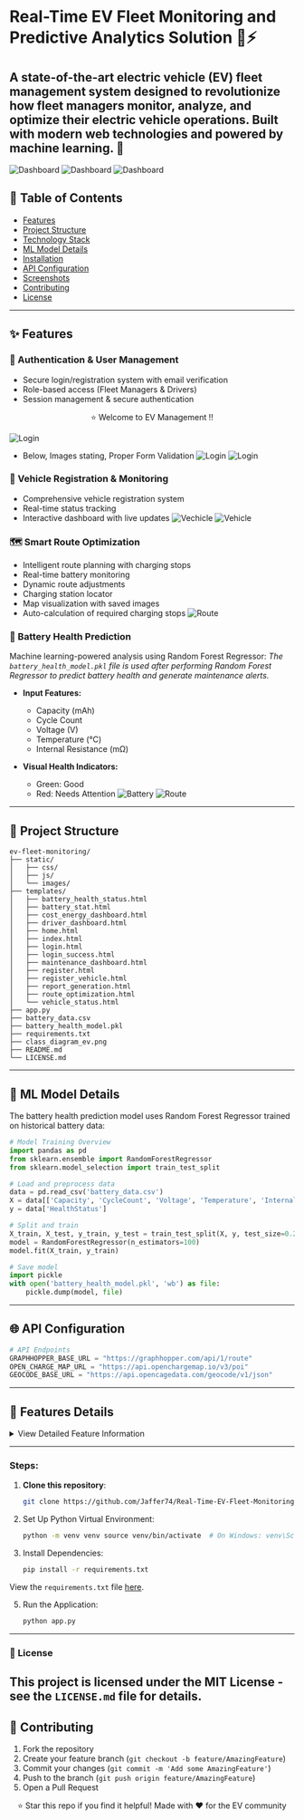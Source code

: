 # Real-Time EV Fleet Monitoring and Predictive Analytics Solution 🚗⚡

A state-of-the-art electric vehicle (EV) fleet management system designed to revolutionize how fleet managers monitor, analyze, and optimize their electric vehicle operations. Built with modern web technologies and powered by machine learning. 🌟
---
![Dashboard](static/ev_dashboard.png)
![Dashboard](static/ev_dashboard1.png)
![Dashboard](static/ev_dashboard2.png)

## 📑 Table of Contents
- [Features](#features)
- [Project Structure](#project-structure)
- [Technology Stack](#technology-stack)
- [ML Model Details](#ml-model-details)
- [Installation](#installation)
- [API Configuration](#api-configuration)
- [Screenshots](#screenshots)
- [Contributing](#contributing)
- [License](#license)

---

## ✨ Features

### 🔐 Authentication & User Management
- Secure login/registration system with email verification
- Role-based access (Fleet Managers & Drivers)
- Session management & secure authentication
<div align="center">
⭐️ Welcome to EV Management !!
</div>

![Login](static/ev_welcome.png)
- Below, Images stating, Proper Form Validation
![Login](static/ev_login.png)
![Login](static/ev_registration.png)

### 🚙 Vehicle Registration & Monitoring
- Comprehensive vehicle registration system
- Real-time status tracking
- Interactive dashboard with live updates
![Vechicle](static/ev_vehicle_reg.png)
![Vehicle](static/ev_vehicle_status.png)

### 🗺️ Smart Route Optimization
- Intelligent route planning with charging stops
- Real-time battery monitoring
- Dynamic route adjustments
- Charging station locator
- Map visualization with saved images
- Auto-calculation of required charging stops
![Route](static/ev_route.png)

### 🔋 Battery Health Prediction
Machine learning-powered analysis using Random Forest Regressor:
*The `battery_health_model.pkl` file is used after performing Random Forest Regressor to predict battery health and generate maintenance alerts.*

- **Input Features:**
  - Capacity (mAh)
  - Cycle Count
  - Voltage (V)
  - Temperature (°C)
  - Internal Resistance (mΩ)

- **Visual Health Indicators:**
  - Green: Good
  - Red: Needs Attention
  ![Battery](static/ev_battery_good.png)
  ![Route](static/ev_battery_bad.png)

---

## 📂 Project Structure
```plaintext
ev-fleet-monitoring/
├── static/
│   ├── css/
│   ├── js/
│   └── images/
├── templates/
│   ├── battery_health_status.html
│   ├── battery_stat.html
│   ├── cost_energy_dashboard.html
│   ├── driver_dashboard.html
│   ├── home.html
│   ├── index.html
│   ├── login.html
│   ├── login_success.html
│   ├── maintenance_dashboard.html
│   ├── register.html
│   ├── register_vehicle.html
│   ├── report_generation.html
│   ├── route_optimization.html
│   └── vehicle_status.html
├── app.py
├── battery_data.csv
├── battery_health_model.pkl
├── requirements.txt
├── class_diagram_ev.png
├── README.md
└── LICENSE.md
```
---

## 🤖 ML Model Details
The battery health prediction model uses Random Forest Regressor trained on historical battery data:

```python
# Model Training Overview
import pandas as pd
from sklearn.ensemble import RandomForestRegressor
from sklearn.model_selection import train_test_split

# Load and preprocess data
data = pd.read_csv('battery_data.csv')
X = data[['Capacity', 'CycleCount', 'Voltage', 'Temperature', 'InternalResistance']]
y = data['HealthStatus']

# Split and train
X_train, X_test, y_train, y_test = train_test_split(X, y, test_size=0.2)
model = RandomForestRegressor(n_estimators=100)
model.fit(X_train, y_train)

# Save model
import pickle
with open('battery_health_model.pkl', 'wb') as file:
    pickle.dump(model, file)
```
---

## 🌐 API Configuration

```python
# API Endpoints
GRAPHHOPPER_BASE_URL = "https://graphhopper.com/api/1/route"
OPEN_CHARGE_MAP_URL = "https://api.openchargemap.io/v3/poi"
GEOCODE_BASE_URL = "https://api.opencagedata.com/geocode/v1/json"
```
---
## 🎨 Features Details

<details>
<summary>View Detailed Feature Information</summary>

### Cost & Energy Dashboard
- Total Energy Consumption tracking
- Cost per Mile Analysis
- CO₂ Emissions Saved calculation
- Fleet Efficiency Comparison

![Cost & Energy Dashboard](static/ev_cost.png)
![Cost & Energy Dashboard](static/ev_cost.png)

### Route Optimization
- Intelligent route planning with charging stops
- Calculates how many times the vehicle should stop to reach the destination and charge based on input parameters (battery level, distance, charging station locations, etc.)
- Real-time tracking of route adjustments as battery levels change
- Charging station locator with real-time updates
- Displays dynamic routes and charging stop recommendations with images saved inside the `static` folder for visual reference

![Route Optimization](static/ev_route_map1.png)

### Driver Maintenance
- Real-time Driver Score
- Safety Metrics (95%)
- Efficiency Tracking (88%)
- Compliance Monitoring (93%)

![Driver Maintenance](static/driver.png)

### Vehicle Monitoring
- Current Power Usage
- Average Battery Level
- Active Points Tracking
- Revenue Analysis

![Vehicle Monitoring](static/vehicle.png)
![Vehicle Monitoring](static/vehicle1.png)

## Report Generation

### Generate Customizable Reports
- **Select Vehicle**: Choose the vehicle for the report.
- **Report Type**: Select the type of report (Battery Reports, Driver Reports, Maintenance Reports, Cost & Energy Reports).
- **Date Range**: Select the start and end dates for the report (dd-mm-yyyy).
- **Generate Report**: Button to generate the report based on the selected options.

### Total Reports Generated
- Displays the total number of reports generated.
![Report](static/ev_report3.png)
![Report](static/ev_report1.png)

### Downloaded Reports History
| Date & Time | Vehicle | Report Type | Status (Success/Failure) | Action (Download Link) |
|-------------|---------|-------------|--------------------------|------------------------|
| dd-mm-yyyy  | Vehicle Name | Report Type | Success/Failure         | [Download Link]         |

### Save Reports as PDF
- The generated reports are saved in PDF format, which can be downloaded from the history section.
- This is the pdf generated Structure👇
![Report](static/ev_report2.png)

### Class Diagram
- The class diagram represents the structure of the EV fleet monitoring system, showcasing key classes and their relationships.
- It includes classes for vehicles, drivers, maintenance schedules, route optimization, and battery health prediction.

![Class Diagram](static/ev_class_diagram.png)
</details>

---
### Steps:
1. **Clone this repository**:
   ```bash
   git clone https://github.com/Jaffer74/Real-Time-EV-Fleet-Monitoring-and-Predictive-Analytics-Solution.git cd Real-Time-EV-Fleet-Monitoring-and-Predictive-Analytics-Solution
   ```


2. Set Up Python Virtual Environment:
    ```bash 
   python -m venv venv source venv/bin/activate  # On Windows: venv\Scripts\activate
    ```
   
3. Install Dependencies:
   ```bash
   pip install -r requirements.txt
   ```
View the `requirements.txt` file [here](https://github.com/Jaffer74/Real-Time-EV-Fleet-Monitoring-and-Predictive-Analytics-Solution/blob/main/requirements.txt).


5. Run the Application:
   ```bash
   python app.py
   ```

---
### 📄 License
This project is licensed under the MIT License - see the `LICENSE.md` file for details.
---

## 🤝 Contributing

1. Fork the repository
2. Create your feature branch (`git checkout -b feature/AmazingFeature`)
3. Commit your changes (`git commit -m 'Add some AmazingFeature'`)
4. Push to the branch (`git push origin feature/AmazingFeature`)
5. Open a Pull Request

<div align="center">
⭐️ Star this repo if you find it helpful!
Made with ❤️ for the EV community
</div>
